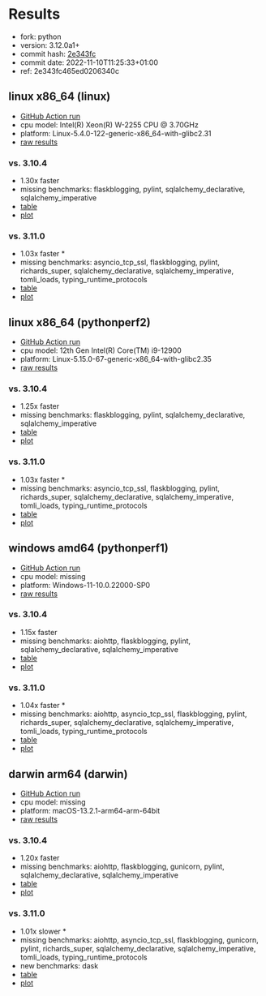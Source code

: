 # Results

- fork: python
- version: 3.12.0a1+
- commit hash: [2e343fc](https://github.com/python/cpython/commit/2e343fc)
- commit date: 2022-11-10T11:25:33+01:00
- ref: 2e343fc465ed0206340c

## linux x86_64 (linux)

- [GitHub Action run](https://github.com/faster-cpython/benchmarking/actions/runs/4600371570)
- cpu model: Intel(R) Xeon(R) W-2255 CPU @ 3.70GHz
- platform: Linux-5.4.0-122-generic-x86_64-with-glibc2.31
- [raw results](bm-20221110-linux-x86_64-python-2e343fc465ed0206340c-3.12.0a1%2B-2e343fc.json)

### vs. 3.10.4

- 1.30x faster
- missing benchmarks: flaskblogging, pylint, sqlalchemy_declarative, sqlalchemy_imperative
- [table](bm-20221110-linux-x86_64-python-2e343fc465ed0206340c-3.12.0a1%2B-2e343fc-vs-3.10.4.md)
- [plot](bm-20221110-linux-x86_64-python-2e343fc465ed0206340c-3.12.0a1%2B-2e343fc-vs-3.10.4.png)

### vs. 3.11.0

- 1.03x faster \*
- missing benchmarks: asyncio_tcp_ssl, flaskblogging, pylint, richards_super, sqlalchemy_declarative, sqlalchemy_imperative, tomli_loads, typing_runtime_protocols
- [table](bm-20221110-linux-x86_64-python-2e343fc465ed0206340c-3.12.0a1%2B-2e343fc-vs-3.11.0.md)
- [plot](bm-20221110-linux-x86_64-python-2e343fc465ed0206340c-3.12.0a1%2B-2e343fc-vs-3.11.0.png)

## linux x86_64 (pythonperf2)

- [GitHub Action run](https://github.com/faster-cpython/benchmarking/actions/runs/4600371570)
- cpu model: 12th Gen Intel(R) Core(TM) i9-12900
- platform: Linux-5.15.0-67-generic-x86_64-with-glibc2.35
- [raw results](bm-20221110-pythonperf2-x86_64-python-2e343fc465ed0206340c-3.12.0a1%2B-2e343fc.json)

### vs. 3.10.4

- 1.25x faster
- missing benchmarks: flaskblogging, pylint, sqlalchemy_declarative, sqlalchemy_imperative
- [table](bm-20221110-pythonperf2-x86_64-python-2e343fc465ed0206340c-3.12.0a1%2B-2e343fc-vs-3.10.4.md)
- [plot](bm-20221110-pythonperf2-x86_64-python-2e343fc465ed0206340c-3.12.0a1%2B-2e343fc-vs-3.10.4.png)

### vs. 3.11.0

- 1.03x faster \*
- missing benchmarks: asyncio_tcp_ssl, flaskblogging, pylint, richards_super, sqlalchemy_declarative, sqlalchemy_imperative, tomli_loads, typing_runtime_protocols
- [table](bm-20221110-pythonperf2-x86_64-python-2e343fc465ed0206340c-3.12.0a1%2B-2e343fc-vs-3.11.0.md)
- [plot](bm-20221110-pythonperf2-x86_64-python-2e343fc465ed0206340c-3.12.0a1%2B-2e343fc-vs-3.11.0.png)

## windows amd64 (pythonperf1)

- [GitHub Action run](https://github.com/faster-cpython/benchmarking/actions/runs/4600371570)
- cpu model: missing
- platform: Windows-11-10.0.22000-SP0
- [raw results](bm-20221110-pythonperf1-amd64-python-2e343fc465ed0206340c-3.12.0a1%2B-2e343fc.json)

### vs. 3.10.4

- 1.15x faster
- missing benchmarks: aiohttp, flaskblogging, pylint, sqlalchemy_declarative, sqlalchemy_imperative
- [table](bm-20221110-pythonperf1-amd64-python-2e343fc465ed0206340c-3.12.0a1%2B-2e343fc-vs-3.10.4.md)
- [plot](bm-20221110-pythonperf1-amd64-python-2e343fc465ed0206340c-3.12.0a1%2B-2e343fc-vs-3.10.4.png)

### vs. 3.11.0

- 1.04x faster \*
- missing benchmarks: aiohttp, asyncio_tcp_ssl, flaskblogging, pylint, richards_super, sqlalchemy_declarative, sqlalchemy_imperative, tomli_loads, typing_runtime_protocols
- [table](bm-20221110-pythonperf1-amd64-python-2e343fc465ed0206340c-3.12.0a1%2B-2e343fc-vs-3.11.0.md)
- [plot](bm-20221110-pythonperf1-amd64-python-2e343fc465ed0206340c-3.12.0a1%2B-2e343fc-vs-3.11.0.png)

## darwin arm64 (darwin)

- [GitHub Action run](https://github.com/faster-cpython/benchmarking/actions/runs/4600371570)
- cpu model: missing
- platform: macOS-13.2.1-arm64-arm-64bit
- [raw results](bm-20221110-darwin-arm64-python-2e343fc465ed0206340c-3.12.0a1%2B-2e343fc.json)

### vs. 3.10.4

- 1.20x faster
- missing benchmarks: aiohttp, flaskblogging, gunicorn, pylint, sqlalchemy_declarative, sqlalchemy_imperative
- [table](bm-20221110-darwin-arm64-python-2e343fc465ed0206340c-3.12.0a1%2B-2e343fc-vs-3.10.4.md)
- [plot](bm-20221110-darwin-arm64-python-2e343fc465ed0206340c-3.12.0a1%2B-2e343fc-vs-3.10.4.png)

### vs. 3.11.0

- 1.01x slower \*
- missing benchmarks: aiohttp, asyncio_tcp_ssl, flaskblogging, gunicorn, pylint, richards_super, sqlalchemy_declarative, sqlalchemy_imperative, tomli_loads, typing_runtime_protocols
- new benchmarks: dask
- [table](bm-20221110-darwin-arm64-python-2e343fc465ed0206340c-3.12.0a1%2B-2e343fc-vs-3.11.0.md)
- [plot](bm-20221110-darwin-arm64-python-2e343fc465ed0206340c-3.12.0a1%2B-2e343fc-vs-3.11.0.png)

